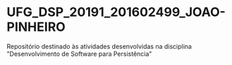 # UFG_DSP_20191_201602499_JOAO-PINHEIRO
Repositório destinado às atividades desenvolvidas na disciplina "Desenvolvimento de Software para Persistência"
